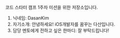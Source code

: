 코드 스타터 캠프 1주차 미션을 위한 저장소입니다.

1. 닉네임: DasanKim
2. 자기소개: 안녕하세요! iOS개발자를 꿈꾸는 다산입니다.
3. 담당 멘토에게 전하고 싶은 한마디: 잘 부탁드립니다!
